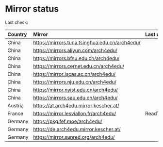 <script src="./time.js"></script>
# Mirror status
Last check: <script type="text/javascript">localize(1737879839.233998);</script>

|Country|Mirror|Last update|
|:------|:-----|:----------|
|China|https://mirrors.tuna.tsinghua.edu.cn/arch4edu/|<script type="text/javascript">localize(1737830183);</script>|
|China|https://mirrors.aliyun.com/arch4edu/|<script type="text/javascript">localize(1737830183);</script>|
|China|https://mirrors.bfsu.edu.cn/arch4edu/|<script type="text/javascript">localize(1737830183);</script>|
|China|https://mirrors.cernet.edu.cn/arch4edu/|<script type="text/javascript">localize(1737830183);</script>|
|China|https://mirror.iscas.ac.cn/arch4edu/|<script type="text/javascript">localize(1737830183);</script>|
|China|https://mirrors.nju.edu.cn/arch4edu/|<script type="text/javascript">localize(1737787106);</script>|
|China|https://mirror.nyist.edu.cn/arch4edu/|<script type="text/javascript">localize(1737830183);</script>|
|China|https://mirrors.sau.edu.cn/arch4edu/|<script type="text/javascript">localize(1731653531);</script>|
|Austria|https://at.arch4edu.mirror.kescher.at/|<script type="text/javascript">localize(1737830183);</script>|
|France|https://mirror.lesviallon.fr/arch4edu/|ReadTimeout|
|Germany|https://pkg.fef.moe/arch4edu/|<script type="text/javascript">localize(1737830183);</script>|
|Germany|https://de.arch4edu.mirror.kescher.at/|<script type="text/javascript">localize(1737830183);</script>|
|Germany|https://mirror.sunred.org/arch4edu/|<script type="text/javascript">localize(1737830183);</script>|

<script src="./tablefilter/tablefilter.js"></script>
<script src="./table.js"></script>
